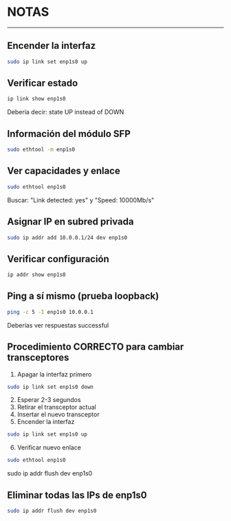 # NOTAS
---

Encender la interfaz
---
```bash
sudo ip link set enp1s0 up
```

Verificar estado
---
```bash
ip link show enp1s0
```
Debería decir: state UP instead of DOWN

Información del módulo SFP
---
```bash
sudo ethtool -m enp1s0
```

Ver capacidades y enlace
---
```bash
sudo ethtool enp1s0
```
Buscar: "Link detected: yes" y "Speed: 10000Mb/s"

Asignar IP en subred privada
---
```bash
sudo ip addr add 10.0.0.1/24 dev enp1s0
```

Verificar configuración
---
```bash
ip addr show enp1s0
```

Ping a sí mismo (prueba loopback)
---
```bash
ping -c 5 -I enp1s0 10.0.0.1
```
Deberías ver respuestas successful

Procedimiento CORRECTO para cambiar transceptores
---
1. Apagar la interfaz primero
```bash
sudo ip link set enp1s0 down
```
2. Esperar 2-3 segundos
3. Retirar el transceptor actual
4. Insertar el nuevo transceptor
5. Encender la interfaz
```bash
sudo ip link set enp1s0 up
```
6. Verificar nuevo enlace
```bash
sudo ethtool enp1s0
```
sudo ip addr flush dev enp1s0

Eliminar todas las IPs de enp1s0
---
```bash
sudo ip addr flush dev enp1s0
```
